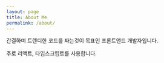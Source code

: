 ```yaml
---
layout: page
title: About Me
permalink: /about/
---
```


간결하며 트렌디한 코드를 짜는것이 목표인 프론트앤드 개발자입니다.

주로 리액트, 타입스크립트를 사용합니다.
